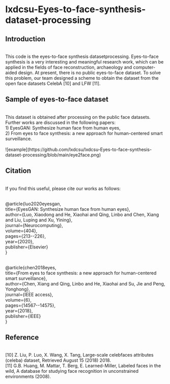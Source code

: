 # lxdcsu-Eyes-to-face-synthesis-dataset-processing
## Introduction
<br>
This code is the eyes-to-face synthesis datasetprocessing. Eyes-to-face synthesis is a very interesting and meaningful research work, which can be applied in the fields of face reconstruction, archaeology and computer-aided design. At present, there is no public eyes-to-face dataset. To solve this problem, our team designed a scheme to obtain the dataset from the open face datasets CelebA [10] and LFW [11].

## Sample of eyes-to-face dataset
<br>
This dataset is obtained after processing on the public face datasets. Further works are discussed in the following papers:<br> 1) EyesGAN: Synthesize human face from human eyes, <br>2) From eyes to face synthesis: a new approach for human-centered smart surveillance.<br><br>
![example](https://github.com/lxdcsu/lxdcsu-Eyes-to-face-synthesis-dataset-processing/blob/main/eye2face.png)

## Citation
<br>
If you find this useful, please cite our works as follows:<br>

<br>@article{luo2020eyesgan,
  <br>title={EyesGAN: Synthesize human face from human eyes},
  <br>author={Luo, Xiaodong and He, Xiaohai and Qing, Linbo and Chen, Xiang and Liu, Luping and Xu, Yining},
  <br>journal={Neurocomputing},
  <br>volume={404},
  <br>pages={213--226},
  <br>year={2020},
 <br>publisher={Elsevier}
<br>}

<br>@article{chen2018eyes,
  <br>title={From eyes to face synthesis: a new approach for human-centered smart surveillance},
  <br>author={Chen, Xiang and Qing, Linbo and He, Xiaohai and Su, Jie and Peng, Yonghong},
  <br>journal={IEEE access},
  <br>volume={6},
  <br>pages={14567--14575},
  <br>year={2018},
  <br>publisher={IEEE}
<br>}
## Reference
<br>
[10] Z. Liu, P. Luo, X. Wang, X. Tang, Large-scale celebfaces attributes (celeba) dataset, Retrieved August 15 (2018) 2018.<br>
[11] G.B. Huang, M. Mattar, T. Berg, E. Learned-Miller, Labeled faces in the wild, A database for studying face recognition in unconstrained environments (2008).

